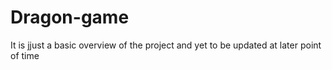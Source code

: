 # Dragon-game
It is jjust a basic overview of the project and yet to be updated at later point of time
